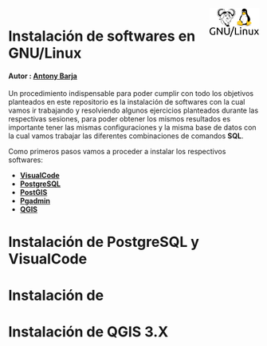<img src="../Img/icon/gnu_linux.png" align="right" width = 20% />

# Instalación de softwares en GNU/Linux

#### Autor : <a href= 'https://barja8.github.io/'>Antony Barja</a>

Un procedimiento indispensable para poder cumplir con todo los objetivos planteados en este repositorio es la instalación de softwares con la cual vamos ir trabajando y resolviendo algunos ejercicios planteados durante las respectivas sesiones,  para poder obtener los mismos resultados 
es importante tener las mismas configuraciones y la misma base de datos con la cual vamos trabajar las diferentes combinaciones de comandos **SQL**.

Como primeros pasos vamos a proceder a instalar los respectivos softwares: 

* [**VisualCode**](https://code.visualstudio.com)
* [**PostgreSQL**](https://www.postgresql.org)
* [**PostGIS**](https://postgis.net)
* [**Pgadmin**](https://www.pgadmin.org) 
* [**QGIS**](https://qgis.org/es/site/) 

# Instalación de PostgreSQL y VisualCode 

# Instalación de 
# Instalación de **QGIS 3.X**





